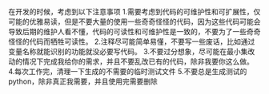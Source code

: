 在开发的时候，考虑到以下注意事项
1.需要考虑到代码的可维护性和可扩展性，仅可能的优雅易读，但是不要大量的使用一些奇奇怪怪的代码，因为这些代码可能会导致后期的维护人看不懂，代码的可读性和可维护性是一致的，不要为了一些奇奇怪怪的代码而牺牲可读性。
2.注释尽可能简单易懂，不要写一些废话，比如通过变量名称就能识别的功能就没必要写代码。
3.不要过分想象，尽可能在最小集改动的情况下完成我给你的需求，并且不要乱改已有的代码，除非我要你这么做。
4.每次工作完，清理一下生成的不需要的临时测试文件
5.不要总是生成测试的python，除非真正我需要，并且使用完需要删除